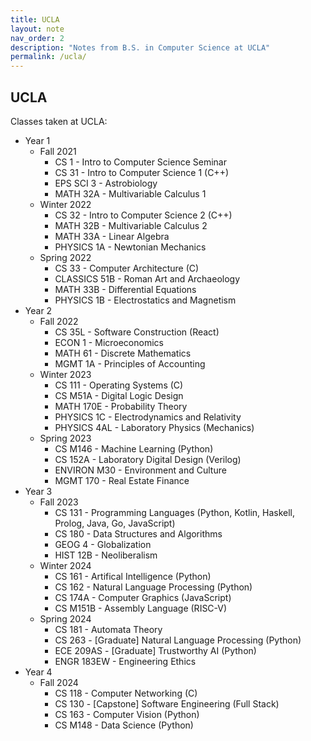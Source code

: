 ```yaml
---
title: UCLA
layout: note
nav_order: 2
description: "Notes from B.S. in Computer Science at UCLA"
permalink: /ucla/
---
```


## UCLA

Classes taken at UCLA:

- Year 1
  - Fall 2021
    - CS 1 - Intro to Computer Science Seminar
    - CS 31 - Intro to Computer Science 1 (C++)
    - EPS SCI 3 - Astrobiology
    - MATH 32A - Multivariable Calculus 1
  - Winter 2022
    - CS 32 - Intro to Computer Science 2 (C++)
    - MATH 32B - Multivariable Calculus 2
    - MATH 33A - Linear Algebra
    - PHYSICS 1A - Newtonian Mechanics
  - Spring 2022
    - CS 33 - Computer Architecture (C)
    - CLASSICS 51B - Roman Art and Archaeology
    - MATH 33B - Differential Equations
    - PHYSICS 1B - Electrostatics and Magnetism
- Year 2
  - Fall 2022
    - CS 35L - Software Construction (React)
    - ECON 1 - Microeconomics
    - MATH 61 - Discrete Mathematics
    - MGMT 1A - Principles of Accounting
  - Winter 2023
    - CS 111 - Operating Systems (C)
    - CS M51A - Digital Logic Design
    - MATH 170E - Probability Theory
    - PHYSICS 1C - Electrodynamics and Relativity
    - PHYSICS 4AL - Laboratory Physics (Mechanics)
  - Spring 2023
    - CS M146 - Machine Learning (Python)
    - CS 152A - Laboratory Digital Design (Verilog)
    - ENVIRON M30 - Environment and Culture
    - MGMT 170 - Real Estate Finance
- Year 3
  - Fall 2023
    - CS 131 - Programming Languages (Python, Kotlin, Haskell, Prolog, Java, Go, JavaScript)
    - CS 180 - Data Structures and Algorithms
    - GEOG 4 - Globalization
    - HIST 12B - Neoliberalism
  - Winter 2024
    - CS 161 - Artifical Intelligence (Python)
    - CS 162 - Natural Language Processing (Python)
    - CS 174A - Computer Graphics (JavaScript)
    - CS M151B - Assembly Language (RISC-V)
  - Spring 2024
    - CS 181 - Automata Theory
    - CS 263 - \[Graduate\] Natural Language Processing (Python)
    - ECE 209AS - \[Graduate\] Trustworthy AI (Python)
    - ENGR 183EW - Engineering Ethics
- Year 4
  - Fall 2024
    - CS 118 - Computer Networking (C)
    - CS 130 - \[Capstone\] Software Engineering (Full Stack)
    - CS 163 - Computer Vision (Python)
    - CS M148 - Data Science (Python)
